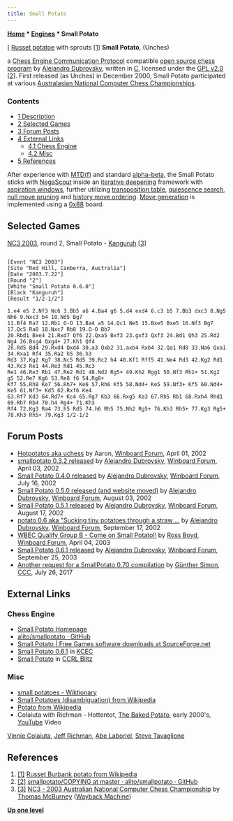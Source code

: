 ```yaml
---
title: Small Potato
---
```

**[Home](Home "Home") \* [Engines](Engines "Engines") \* Small Potato**



[ [Russet potatoe](https://en.wikipedia.org/wiki/Russet_Burbank_potato) with sprouts <a id="cite-note-1" href="#cite-ref-1">[1]</a>
**Small Potato**, (Unches)  

a [Chess Engine Communication Protocol](Chess_Engine_Communication_Protocol "Chess Engine Communication Protocol") compatible [open source chess program](Category:Open_Source "Category:Open Source") by [Alejandro Dubrovsky](Alejandro_Dubrovsky "Alejandro Dubrovsky"), written in [C](C "C"),
licensed under the [GPL v2.0](Free_Software_Foundation#GPL "Free Software Foundation") <a id="cite-note-2" href="#cite-ref-2">[2]</a>.
First released (as Unches) in December 2000, Small Potato participated at various [Australasian National Computer Chess Championships](Australasian_National_Computer_Chess_Championship "Australasian National Computer Chess Championship"). 



### Contents


* [1 Description](#description)
* [2 Selected Games](#selected-games)
* [3 Forum Posts](#forum-posts)
* [4 External Links](#external-links)
	+ [4.1 Chess Engine](#chess-engine)
	+ [4.2 Misc](#misc)
* [5 References](#references)






After experience with [MTD(f)](MTD(f) "MTD(f)") and standard [alpha-beta](Alpha-Beta "Alpha-Beta"), 
the Small Potato sticks with [NegaScout](NegaScout "NegaScout") inside an [iterative deepening](Iterative_Deepening "Iterative Deepening") framework with [aspiration windows](Aspiration_Windows "Aspiration Windows"), 
further utilizing [transposition table](Transposition_Table "Transposition Table"), [quiescence search](Quiescence_Search "Quiescence Search"), 
[null move pruning](Null_Move_Pruning "Null Move Pruning") and [history move ordering](History_Heuristic "History Heuristic"). 
[Move generation](Move_Generation "Move Generation") is implemented using a [0x88](0x88 "0x88") board. 



## Selected Games


[NC3 2003](NC3_2003 "NC3 2003"), round 2, Small Potato - [Kanguruh](Kanguruh "Kanguruh") <a id="cite-note-3" href="#cite-ref-3">[3]</a>




```

[Event "NC3 2003"]
[Site "Red Hill, Canberra, Australia"]
[Date "2003.7.22"]
[Round "2"]
[White "Small Potato 0.6.0"]
[Black "Kanguruh"]
[Result "1/2-1/2"]

1.e4 e5 2.Nf3 Nc6 3.Bb5 a6 4.Ba4 g6 5.d4 exd4 6.c3 b5 7.Bb3 dxc3 8.Ng5 Nh6 9.Nxc3 b4 10.Nd5 Bg7 
11.Bf4 Ra7 12.Rb1 O-O 13.Ba4 a5 14.Qc1 Ne5 15.Bxe5 Bxe5 16.Nf3 Bg7 17.Qc5 Ra8 18.Nxc7 Rb8 19.O-O Bb7 
20.Rbd1 Bxe4 21.Rxd7 Qf6 22.Qxa5 Bxf3 23.gxf3 Qxf3 24.Bd1 Qh3 25.Rd2 Ng4 26.Bxg4 Qxg4+ 27.Kh1 Qf4 
28.Rd5 Bd4 29.Rxd4 Qxd4 30.a3 Qxb2 31.axb4 Rxb4 32.Qa1 Rd8 33.Na6 Qxa1 34.Rxa1 Rf4 35.Ra2 h5 36.h3 
Rd3 37.Kg2 Kg7 38.Nc5 Rd5 39.Rc2 h4 40.Kf1 Rff5 41.Ne4 Rd3 42.Kg2 Rd1 43.Rc3 Re1 44.Re3 Rd1 45.Rc3 
Re1 46.Re3 Rb1 47.Re2 Rd1 48.Nd2 Rg5+ 49.Kh2 Rgg1 50.Nf3 Rh1+ 51.Kg2 g5 52.Re7 Kg6 53.Re8 f6 54.Rg8+ 
Kf7 55.Rh8 Ke7 56.Rh7+ Ke6 57.Rh6 Kf5 58.Nd4+ Ke5 59.Nf3+ Kf5 60.Nd4+ Ke5 61.Nf3+ Kd5 62.Rxf6 Ke4 
63.Rf7 Kd3 64.Rd7+ Kc4 65.Rg7 Kb3 66.Rxg5 Ka3 67.Rh5 Rb1 68.Rxh4 Rhd1 69.Rh7 Rb4 70.h4 Rg4+ 71.Kh3 
Rf4 72.Kg3 Ra4 73.h5 Rd5 74.h6 Rh5 75.Nh2 Rg5+ 76.Kh3 Rh5+ 77.Kg3 Rg5+ 78.Kh3 Rh5+ 79.Kg3 1/2-1/2

```

## Forum Posts


* [Hotpotatos aka uchess](http://www.open-aurec.com/wbforum/viewtopic.php?f=18&t=36654&p=138928) by Aaron, [Winboard Forum](Computer_Chess_Forums "Computer Chess Forums"), April 01, 2002
* [smallpotato 0.3.2 released](http://www.open-aurec.com/wbforum/viewtopic.php?f=18&t=36671&p=138933) by [Alejandro Dubrovsky](Alejandro_Dubrovsky "Alejandro Dubrovsky"), [Winboard Forum](Computer_Chess_Forums "Computer Chess Forums"), April 03, 2002
* [Small Potato 0.4.0 released](http://www.open-aurec.com/wbforum/viewtopic.php?f=18&t=38201&p=145501) by [Alejandro Dubrovsky](Alejandro_Dubrovsky "Alejandro Dubrovsky"), [Winboard Forum](Computer_Chess_Forums "Computer Chess Forums"), July 16, 2002
* [Small Potato 0.5.0 released (and website moved)](http://www.open-aurec.com/wbforum/viewtopic.php?f=18&t=38456&p=146781) by [Alejandro Dubrovsky](Alejandro_Dubrovsky "Alejandro Dubrovsky"), [Winboard Forum](Computer_Chess_Forums "Computer Chess Forums"), August 03, 2002
* [Small Potato 0.5.1 released](http://www.open-aurec.com/wbforum/viewtopic.php?f=18&t=38652&p=147691) by [Alejandro Dubrovsky](Alejandro_Dubrovsky "Alejandro Dubrovsky"), [Winboard Forum](Computer_Chess_Forums "Computer Chess Forums"), August 17, 2002
* [potato 0.6 aka "Sucking tiny potatoes through a straw ...](http://www.open-aurec.com/wbforum/viewtopic.php?f=18&t=39058&p=149217) by [Alejandro Dubrovsky](Alejandro_Dubrovsky "Alejandro Dubrovsky"), [Winboard Forum](Computer_Chess_Forums "Computer Chess Forums"), September 17, 2002
* [WBEC Qualify Group B - Come on Small Potato!!](http://www.open-aurec.com/wbforum/viewtopic.php?f=18&t=42057&p=160630) by [Ross Boyd](Ross_Boyd "Ross Boyd"), [Winboard Forum](Computer_Chess_Forums "Computer Chess Forums"), April 04, 2003
* [Small Potato 0.6.1 released](http://www.open-aurec.com/wbforum/viewtopic.php?f=18&t=44286&p=169025) by [Alejandro Dubrovsky](Alejandro_Dubrovsky "Alejandro Dubrovsky"), [Winboard Forum](Computer_Chess_Forums "Computer Chess Forums"), September 25, 2003
* [Another request for a SmallPotato 0.70 compilation](http://www.talkchess.com/forum3/viewtopic.php?f=2&t=64727) by [Günther Simon](G%C3%BCnther_Simon "Günther Simon"), [CCC](CCC "CCC"), July 26, 2017


## External Links


### Chess Engine


* [Small Potato Homepage](http://alito.github.io/smallpotato/)
* [alito/smallpotato · GitHub](https://github.com/alito/smallpotato)
* [Small Potato | Free Games software downloads at SourceForge.net](https://sourceforge.net/projects/smallpotato/)
* [Small Potato 0.6.1](http://kirill-kryukov.com/chess/kcec/cgi/engine_details.cgi?print=Details&each_game=1&eng=Small%20Potato%200.6.1) in [KCEC](KCEC "KCEC")
* [Small Potato](http://www.computerchess.org.uk/ccrl/404/cgi/compare_engines.cgi?family=Small%20Potato&print=Rating+list&print=Results+table&print=LOS+table&print=Ponder+hit+table&print=Eval+difference+table&print=Comopp+gamenum+table&print=Overlap+table&print=Score+with+common+opponents) in [CCRL Blitz](CCRL "CCRL")


### Misc


* [small potatoes - Wiktionary](https://en.wiktionary.org/wiki/small_potatoes)
* [Small Potatoes (disambiguation) from Wikipedia](https://en.wikipedia.org/wiki/Small_Potatoes)
* [Potato from Wikipedia](https://en.wikipedia.org/wiki/Potato)
* Colaiuta with Richman - Hottentot, [The Baked Potato](https://en.wikipedia.org/wiki/The_Baked_Potato), early 2000's, [YouTube](https://en.wikipedia.org/wiki/YouTube) Video


 [Vinnie Colaiuta](Category:Vinnie_Colaiuta "Category:Vinnie Colaiuta"), [Jeff Richman](https://www.jeffrichman.net/), [Abe Laboriel](https://en.wikipedia.org/wiki/Abraham_Laboriel), [Steve Tavaglione](https://en.wikipedia.org/wiki/Steve_Tavaglione)
 
## References


1. <a id="cite-ref-1" href="#cite-note-1">[1]</a> [Russet Burbank potato from Wikipedia](https://en.wikipedia.org/wiki/Russet_Burbank_potato)
2. <a id="cite-ref-2" href="#cite-note-2">[2]</a> [smallpotato/COPYING at master · alito/smallpotato · GitHub](https://github.com/alito/smallpotato/blob/master/COPYING)
3. <a id="cite-ref-3" href="#cite-note-3">[3]</a> [NC3 - 2003 Australian National Computer Chess Championship](https://web.archive.org/web/20180713121916/http://home.pacific.net.au/~tommyinoz/nc3.html) by [Thomas McBurney](Thomas_McBurney "Thomas McBurney") ([Wayback Machine](https://en.wikipedia.org/wiki/Wayback_Machine))

**[Up one level](Engines "Engines")**







 
